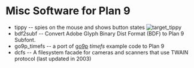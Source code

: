 Misc Software for Plan 9
========================

* tippy -- spies on the mouse and shows button states ![target_tippy](https://user-images.githubusercontent.com/616755/132244660-7bba3f85-d8b4-4c32-a385-505c51ca7c8d.gif)
* bdf2subf -- Convert Adobe Glyph Binary Dist Format (BDF) to Plan 9 Subfont.
* go9p_timefs -- a port of [go9p](https://code.google.com/p/go9p "go9p") *timefs* example code to Plan 9
* dcfs -- A filesystem facade for cameras and scanners that use TWAIN protocol (last updated in 2003)

